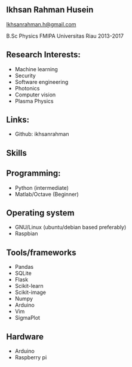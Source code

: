 Ikhsan Rahman Husein
--------------------
Ikhsanrahman.h@gmail.com

B.Sc Physics
FMIPA Universitas Riau 2013-2017

Research Interests:
----------

- Machine learning
- Security
- Software engineering
- Photonics
- Computer vision
- Plasma Physics


Links:
------

- Github: ikhsanrahman


Skills
-----


Programming:
-----------

- Python (intermediate)
- Matlab/Octave (Beginner) 


Operating system
----------------

- GNU/Linux (ubuntu/debian based preferably)
- Raspbian


Tools/frameworks
----------------

- Pandas
- SQLite
- Flask 
- Scikit-learn
- Scikit-image
- Numpy
- Arduino
- Vim
- SigmaPlot



Hardware
--------

- Arduino
- Raspberry pi
